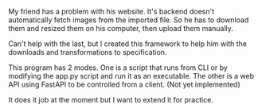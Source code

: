 My friend has a problem with his website. It's backend doesn't
automatically fetch images from the imported file. So he has to
download them and resized them on his computer, then upload them manually.

Can't help with the last, but I created this framework to
help him with the downloads and transformations to specification.

This program has 2 modes.
One is a script that runs from CLI or by modifying the app.py script and run it as an executable.
The other is a web API using FastAPI to be controlled from a client. (Not yet implemented)

It does it job at the moment but I want to extend it for practice.